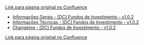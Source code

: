 [Link para página original no Confluence](https://openfinancebrasil.atlassian.net/wiki/spaces/OF/pages/184058048)

- [Informações Gerais - \[DC\] Fundos de Investimento - v1.0.2](../../../../../../../OF/Open%20Finance%20Brasil/Especifica%c3%a7%c3%b5es%20de%20APIs/Dados%20do%20Cliente%20%e2%80%93%20DC/[DC]%20APIs%20-%20Investimentos/[DC]%20API%20-%20Investimentos%20-%20Fundos%20de%20Investimento/v1.0.2%20-%20[DC]%20Fundos%20de%20Investimento/Informa%c3%a7%c3%b5es%20Gerais%20-%20[DC]%20Fundos%20de%20Investimento%20-%20v1.0.2)
- [Informações Técnicas - \[DC\] Fundos de Investimento - v1.0.2](../../../../../../../OF/Open%20Finance%20Brasil/Especifica%c3%a7%c3%b5es%20de%20APIs/Dados%20do%20Cliente%20%e2%80%93%20DC/[DC]%20APIs%20-%20Investimentos/[DC]%20API%20-%20Investimentos%20-%20Fundos%20de%20Investimento/v1.0.2%20-%20[DC]%20Fundos%20de%20Investimento/Informa%c3%a7%c3%b5es%20T%c3%a9cnicas%20-%20[DC]%20Fundos%20de%20Investimento%20-%20v1.0.2)
- [Changelog - \[DC\] Fundos de Investimento - v1.0.2](../../../../../../../OF/Open%20Finance%20Brasil/Especifica%c3%a7%c3%b5es%20de%20APIs/Dados%20do%20Cliente%20%e2%80%93%20DC/[DC]%20APIs%20-%20Investimentos/[DC]%20API%20-%20Investimentos%20-%20Fundos%20de%20Investimento/v1.0.2%20-%20[DC]%20Fundos%20de%20Investimento/Changelog%20-%20[DC]%20Fundos%20de%20Investimento%20-%20v1.0.2)

[Link para página original no Confluence](https://openfinancebrasil.atlassian.net/wiki/spaces/OF/pages/184058048)